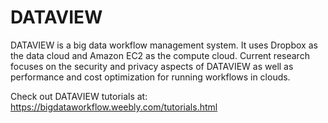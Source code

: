 # DATAVIEW
DATAVIEW is a big data workflow management system. It uses Dropbox as the data cloud and Amazon EC2 as the compute cloud. Current research focuses on the security and privacy aspects of DATAVIEW as well as performance and cost optimization for running workflows in clouds.

Check out DATAVIEW tutorials at: https://bigdataworkflow.weebly.com/tutorials.html
